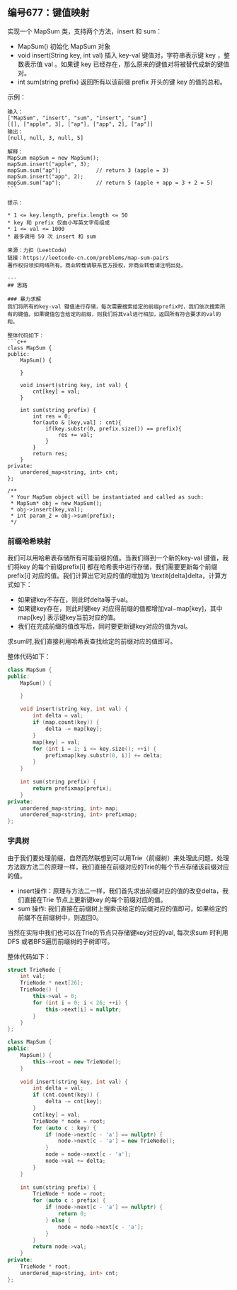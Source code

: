 ## 编号677：键值映射

实现一个 MapSum 类，支持两个方法，insert 和 sum：

* MapSum() 初始化 MapSum 对象
* void insert(String key, int val) 插入 key-val 键值对，字符串表示键 key ，整数表示值 val 。如果键 key 已经存在，那么原来的键值对将被替代成新的键值对。
* int sum(string prefix) 返回所有以该前缀 prefix 开头的键 key 的值的总和。
 

示例：
```
输入：
["MapSum", "insert", "sum", "insert", "sum"]
[[], ["apple", 3], ["ap"], ["app", 2], ["ap"]]
输出：
[null, null, 3, null, 5]

解释：
MapSum mapSum = new MapSum();
mapSum.insert("apple", 3);  
mapSum.sum("ap");           // return 3 (apple = 3)
mapSum.insert("app", 2);    
mapSum.sum("ap");           // return 5 (apple + app = 3 + 2 = 5)
``` 

提示：

* 1 <= key.length, prefix.length <= 50
* key 和 prefix 仅由小写英文字母组成
* 1 <= val <= 1000
* 最多调用 50 次 insert 和 sum

来源：力扣（LeetCode）
链接：https://leetcode-cn.com/problems/map-sum-pairs
著作权归领扣网络所有。商业转载请联系官方授权，非商业转载请注明出处。

---
## 思路

### 暴力求解
我们将所有的key-val 键值进行存储，每次需要搜索给定的前缀prefix时，我们依次搜索所有的键值。如果键值包含给定的前缀，则我们将其val进行相加，返回所有符合要求的val的和。

整体代码如下：
```c++
class MapSum {
public:
    MapSum() {
        
    }
    
    void insert(string key, int val) {
        cnt[key] = val;
    }
    
    int sum(string prefix) {
        int res = 0;
        for(auto & [key,val] : cnt){
            if(key.substr(0, prefix.size()) == prefix){
                res += val;
            }
        }
        return res;
    }
private:
    unordered_map<string, int> cnt;
};

/**
 * Your MapSum object will be instantiated and called as such:
 * MapSum* obj = new MapSum();
 * obj->insert(key,val);
 * int param_2 = obj->sum(prefix);
 */
```

### 前缀哈希映射

我们可以用哈希表存储所有可能前缀的值。当我们得到一个新的key-val 键值，我们将key 的每个前缀prefix[i] 都在哈希表中进行存储，我们需要更新每个前缀prefix[i] 对应的值。我们计算出它对应的值的增加为 \textit{delta}delta，计算方式如下：

* 如果键key不存在，则此时delta等于val。
* 如果键key存在，则此时键key 对应得前缀的值都增加val−map[key]，其中map[key] 表示键key当前对应的值。
* 我们在完成前缀的值改写后，同时要更新键key对应的值为val。

求sum时,我们直接利用哈希表查找给定的前缀对应的值即可。

整体代码如下：
```c++
class MapSum {
public:
    MapSum() {

    }
    
    void insert(string key, int val) {
        int delta = val;
        if (map.count(key)) {
            delta -= map[key];
        }
        map[key] = val;
        for (int i = 1; i <= key.size(); ++i) {
            prefixmap[key.substr(0, i)] += delta;
        }
    }
    
    int sum(string prefix) {
        return prefixmap[prefix];
    }
private:
    unordered_map<string, int> map;
    unordered_map<string, int> prefixmap;
};
```

### 字典树

由于我们要处理前缀，自然而然联想到可以用Trie（前缀树）来处理此问题。处理方法跟方法二的原理一样，我们直接在前缀对应的Trie的每个节点存储该前缀对应的值。

* insert操作：原理与方法二一样，我们首先求出前缀对应的值的改变delta，我们直接在Trie 节点上更新键key 的每个前缀对应的值。
* sum 操作: 我们直接在前缀树上搜索该给定的前缀对应的值即可，如果给定的前缀不在前缀树中，则返回0。

当然在实际中我们也可以在Trie的节点只存储键key对应的val, 每次求sum 时利用DFS 或者BFS遍历前缀树的子树即可。

整体代码如下：
```c++
struct TrieNode {
    int val;
    TrieNode * next[26];
    TrieNode() {
        this->val = 0;
        for (int i = 0; i < 26; ++i) {
            this->next[i] = nullptr;
        }
    }
};

class MapSum {
public:
    MapSum() {
        this->root = new TrieNode();
    }
    
    void insert(string key, int val) {
        int delta = val;
        if (cnt.count(key)) {
            delta -= cnt[key];
        }
        cnt[key] = val;
        TrieNode * node = root;
        for (auto c : key) {
            if (node->next[c - 'a'] == nullptr) {
                node->next[c - 'a'] = new TrieNode();
            }
            node = node->next[c - 'a'];
            node->val += delta;
        }
    }
    
    int sum(string prefix) {
        TrieNode * node = root;
        for (auto c : prefix) {
            if (node->next[c - 'a'] == nullptr) {
                return 0;
            } else {
                node = node->next[c - 'a'];
            }
        }
        return node->val;
    }
private:
    TrieNode * root;
    unordered_map<string, int> cnt;
};
```







